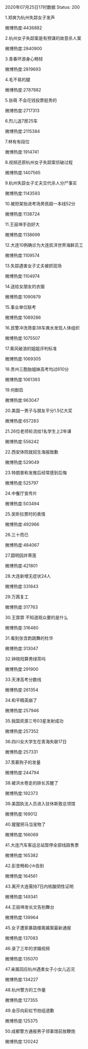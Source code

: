 2020年07月25日17时数据
Status: 200

1.郑爽为杭州失踪女子发声

微博热度:4436882

2.杭州女子失踪案是有预谋的故意杀人案

微博热度:2840900

3.青春环游身心畅轻

微博热度:2819693

4.毛不易的腿

微博热度:2787882

5.张萌 不会花钱投票挺贵的

微博热度:2717313

6.烈儿送7房25车

微博热度:2115384

7.林有有段位

微博热度:1914741

8.视频还原杭州女子失踪案侦破过程

微博热度:1407565

9.杭州失踪女子丈夫交代杀人分尸事实

微博热度:1143593

10.被担架抬进考场男孩超一本线52分

微博热度:1138724

11.王丽坤手劲好大

微博热度:1138699

12.大连10例确诊为大连凯洋世界海鲜员工

微博热度:1109574

13.失踪遇害女子丈夫被抓现场

微博热度:1104974

14.送给女朋友的衣服

微博热度:1090879

15.事业单位联考

微博热度:1089286

16.民警冲洗筛查38车粪水发现人体组织

微博热度:1075507

17.乘风破浪的姐姐评判标准

微博热度:1069305

18.贵州三胞胎姐妹高考均过610分

微博热度:1061393

19.何猷启

微博热度:963047

20.美国一男子与朋友平分1.5亿大奖

微博热度:657283

21.26位老师轮流给1名学生上2年课

微博热度:556242

22.西安体院就招生海报致歉

微博热度:529049

23.特朗普称发推后经常感到后悔

微博热度:525797

24.中餐厅宣传片

微博热度:503494

25.吴昕拉票时的表情

微博热度:492966

26.三十而已

微博热度:484067

27.圆明园并蒂莲

微博热度:421801

28.大连新增无症状24人

微博热度:331843

29.万茜复工

微博热度:317763

30.王霏霏 不知道观众要的是什么

微博热度:316480

31.看到张含韵跳舞的杜华

微博热度:313047

32.钟晓阳算男绿茶吗

微博热度:291900

33.天津高考分数线

微博热度:261354

34.和平精英崩了

微博热度:257946

35.我国资源三号03星发射成功

微博热度:257352

36.四川女大学生在青海失联17日

微博热度:257331

37.羡慕狗子的发量

微博热度:244794

38.被洪水卷走的排长苏醒了

微博热度:192373

39.美国执法人员进入驻休斯敦总领馆

微博热度:169012

40.猩猩把马当宠物了

微博热度:166069

41.大连汽车客运总站暂停全部线路售票

微博热度:165382

42.彭昱畅和小h告别

微博热度:164561

43.离开大连需持7日内核酸阴性证明

微博热度:149341

44.王丽坤发长文告别舞台

微博热度:139964

45.女子遭家暴跳楼离婚案最新通报

微博热度:137083

46.录了三年的求婚视频

微博热度:135070

47.亲属回应杭州遇害女子小女儿近况

微博热度:134227

48.杭州警方的工作量

微博热度:127355

49.金莎向彩虹节拍组道歉

微博热度:125375

50.成都警方通报男子领事馆前放鞭炮

微博热度:120242

